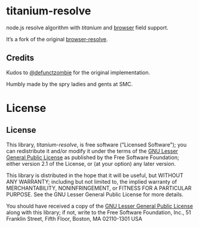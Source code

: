 # titanium-resolve

node.js resolve algorithm with *titanium* and [browser](https://gist.github.com/defunctzombie/4339901) field support.

It’s a fork of the original [browser-resolve](https://github.com/defunctzombie/node-browser-resolve).


## Credits

Kudos to [@defunctzombie](https://github.com/defunctzombie) for the original implementation.

Humbly made by the spry ladies and gents at SMC.

# License

License
-------

This library, *titanium-resolve*, is free software ("Licensed Software"); you can
redistribute it and/or modify it under the terms of the [GNU Lesser General
Public License](http://www.gnu.org/licenses/lgpl-2.1.html) as published by the
Free Software Foundation; either version 2.1 of the License, or (at your
option) any later version.

This library is distributed in the hope that it will be useful, but WITHOUT ANY
WARRANTY; including but not limited to, the implied warranty of MERCHANTABILITY,
NONINFRINGEMENT, or FITNESS FOR A PARTICULAR PURPOSE. See the GNU Lesser General
Public License for more details.

You should have received a copy of the [GNU Lesser General Public
License](http://www.gnu.org/licenses/lgpl-2.1.html) along with this library; if
not, write to the Free Software Foundation, Inc., 51 Franklin Street, Fifth
Floor, Boston, MA 02110-1301 USA